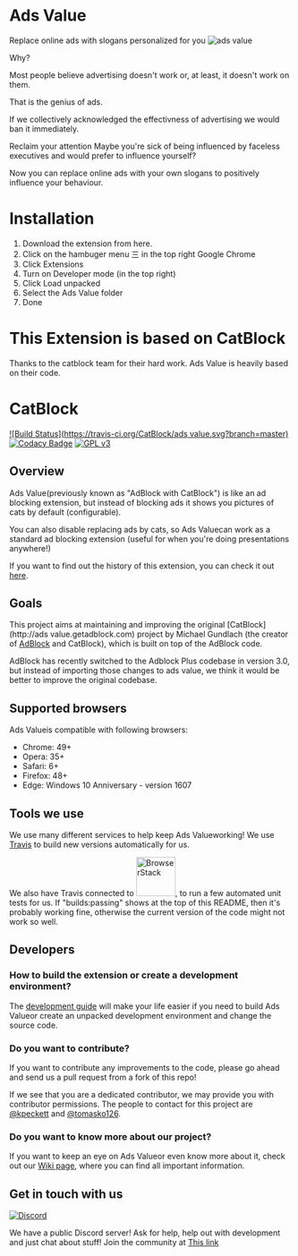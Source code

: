 # Ads Value
Replace online ads with slogans personalized for you
![ads value](https://www.bettaverse.xyz/_next/image?url=%2F_next%2Fstatic%2Fmedia%2Fadsvalue1.eac99e4c.jpg&w=1920&q=75)

Why?

Most people believe advertising doesn't work or, at least, it doesn't work on them.

That is the genius of ads.

If we collectively acknowledged the effectivness of advertising we would ban it immediately.

Reclaim your attention
Maybe you're sick of being influenced by faceless executives and would prefer to influence yourself?

Now you can replace online ads with your own slogans to positively influence your behaviour.


# Installation

1. Download the extension from here.
2. Click on the hambuger menu 三 in the top right Google Chrome
3. Click Extensions
4. Turn on Developer mode (in the top right)
5. Click Load unpacked
6. Select the Ads Value folder
7. Done

# This Extension is based on CatBlock

Thanks to the catblock team for their hard work. Ads Value is heavily based on their code.
# CatBlock

[![Build Status](https://travis-ci.org/CatBlock/ads value.svg?branch=master)](https://travis-ci.org/CatBlock/catblock)
[![Codacy Badge](https://api.codacy.com/project/badge/Grade/cc8d000f77bb427caa8b0293d9b5d225)](https://www.codacy.com/app/tomastaro/catblock?utm_source=github.com&utm_medium=referral&utm_content=CatBlock/catblock&utm_campaign=Badge_Grade)
[![GPL v3](https://img.shields.io/badge/License-GPLv3-blue.svg)](https://github.com/CatBlock/catblock/blob/master/LICENSE.txt)

## Overview

Ads Value(previously known as "AdBlock with CatBlock") is like an ad blocking extension, but instead of blocking ads it shows you pictures of cats by default (configurable).

You can also disable replacing ads by cats, so Ads Valuecan work as a standard ad blocking extension (useful for when you're doing presentations anywhere!)

If you want to find out the history of this extension, you can check it out [here](https://github.com/CatBlock/catblock/wiki/History).

## Goals

This project aims at maintaining and improving the original [CatBlock](http://ads value.getadblock.com) project by Michael Gundlach (the creator of [AdBlock](https://getadblock.com) and CatBlock), which is built on top of the AdBlock code.

AdBlock has recently switched to the Adblock Plus codebase in version 3.0, but instead of importing those changes to ads value, we think it would be better to improve the original codebase.



## Supported browsers

Ads Valueis compatible with following browsers:

- Chrome: 49+
- Opera: 35+
- Safari: 6+
- Firefox: 48+
- Edge: Windows 10 Anniversary - version 1607

## Tools we use

We use many different services to help keep Ads Valueworking! We use [Travis](http://travis-ci.org) to build new versions automatically for us.

We also have Travis connected to <a href="https://browserstack.com"><img src="https://bstacksupport.zendesk.com/attachments/token/q3lgvdc6t3gMJfqDUFkqsMgrP/?name=Logo-01.svg" alt="BrowserStack" width=70 href="https://browserstack.com"/></a>, to run a few automated unit tests for us. If "builds:passing" shows at the top of this README, then it's probably working fine, otherwise the current version of the code might not work so well.

## Developers

### How to build the extension or create a development environment?

The [development guide](https://github.com/CatBlock/catblock/wiki/Building-the-extension) will make your life easier if you need to build Ads Valueor create an unpacked development environment and change the source code.

### Do you want to contribute?

If you want to contribute any improvements to the code, please go ahead and send us a pull request from a fork of this repo!

If we see that you are a dedicated contributor, we may provide you with contributor permissions.
The people to contact for this project are [@kpeckett](https://github.com/kpeckett) and [@tomasko126](https://github.com/tomasko126).

### Do you want to know more about our project?

If you want to keep an eye on Ads Valueor even know more about it, check out our [Wiki page](https://github.com/CatBlock/catblock/wiki), where you can find all important information.

## Get in touch with us

[![Discord](https://img.shields.io/discord/468064596129742850.svg)](https://discord.gg/HKCNztF)

We have a public Discord server! Ask for help, help out with development and just chat about stuff! Join the community at [This link](https://discord.gg/HKCNztF)
